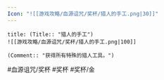```yaml
---
Icon: "![[游戏攻略/血源诅咒/奖杯/猎人的手工.png|30]]"
---
```

```ad-common-gold-trophy
title: (Title:: "猎人的手工")
![[游戏攻略/血源诅咒/奖杯/猎人的手工.png|100]]

(Comment:: "获得所有特殊的猎人工具。")
```

#血源诅咒/奖杯 #奖杯 #奖杯/金
